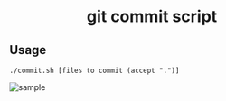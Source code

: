 <h1 align="center">git commit script</h1>

## Usage
```
./commit.sh [files to commit (accept ".")]
```

![sample](https://github.com/tharaguc/git_commit_sh/blob/image/sample.png)